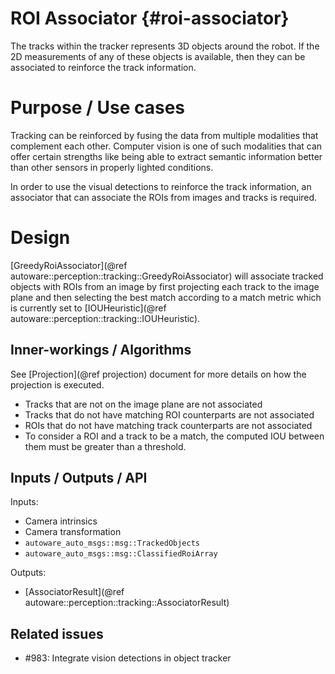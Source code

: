 ROI Associator {#roi-associator}
============

The tracks within the tracker represents 3D objects around the robot. If the 2D measurements of 
any of these objects is available, then they can be associated to reinforce the track information.

# Purpose / Use cases

Tracking can be reinforced by fusing the data from multiple modalities that complement each 
other. Computer vision is one of such modalities that can offer certain strengths like being 
able to extract semantic information better than other sensors in properly lighted conditions.

In order to use the visual detections to reinforce the track information, an associator that 
can associate the ROIs from images and tracks is required.

# Design

[GreedyRoiAssociator](@ref autoware::perception::tracking::GreedyRoiAssociator) 
will associate tracked objects with ROIs from an image by first 
projecting each track to the image plane and then selecting the best match according to a 
match metric which is currently set to [IOUHeuristic](@ref 
autoware::perception::tracking::IOUHeuristic).

## Inner-workings / Algorithms

See [Projection](@ref projection) document for more details on how the projection is executed.

* Tracks that are not on the image plane are not associated
* Tracks that do not have matching ROI counterparts are not associated
* ROIs that do not have matching track counterparts are not associated
* To consider a ROI and a track to be a match, the computed IOU between them must be greater 
than a threshold.

## Inputs / Outputs / API

Inputs:
* Camera intrinsics
* Camera transformation
* `autoware_auto_msgs::msg::TrackedObjects`
* `autoware_auto_msgs::msg::ClassifiedRoiArray`

Outputs:
* [AssociatorResult](@ref autoware::perception::tracking::AssociatorResult)


## Related issues

- #983: Integrate vision detections in object tracker 